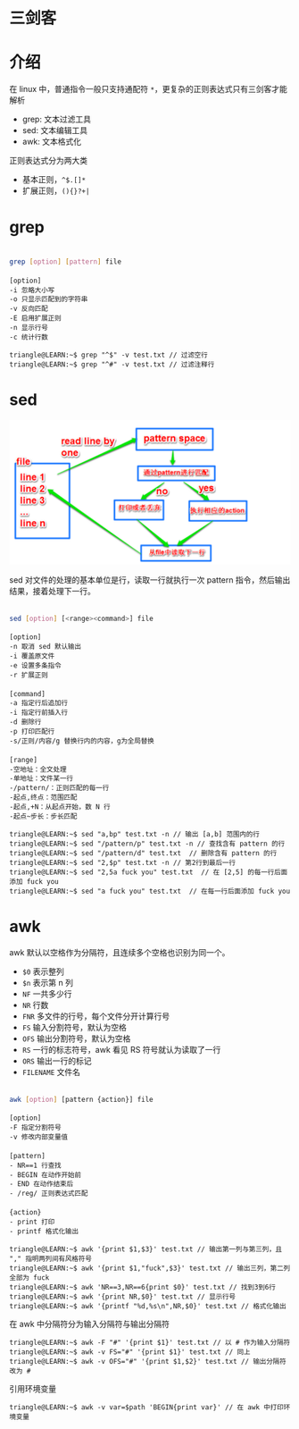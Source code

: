 # 三剑客

# 介绍

在 linux 中，普通指令一般只支持通配符 `*`，更复杂的正则表达式只有三剑客才能解析
- grep: 文本过滤工具
- sed: 文本编辑工具
- awk: 文本格式化

正则表达式分为两大类
- 基本正则，`^$.[]*`
- 扩展正则，`(){}?+|`


# grep

```bash

grep [option] [pattern] file

[option]
-i 忽略大小写
-o 只显示匹配到的字符串
-v 反向匹配
-E 启用扩展正则
-n 显示行号
-c 统计行数
```

```term
triangle@LEARN:~$ grep "^$" -v test.txt // 过滤空行
triangle@LEARN:~$ grep "^#" -v test.txt // 过滤注释行
```

# sed

![sed 工作原理|c,50](../../image/linux/sed.png)

sed 对文件的处理的基本单位是行，读取一行就执行一次 pattern 指令，然后输出结果，接着处理下一行。

```bash

sed [option] [<range><command>] file

[option]
-n 取消 sed 默认输出
-i 覆盖原文件
-e 设置多条指令
-r 扩展正则

[command]
-a 指定行后追加行
-i 指定行前插入行 
-d 删除行
-p 打印匹配行
-s/正则/内容/g 替换行内的内容，g为全局替换

[range]
-空地址：全文处理
-单地址：文件某一行
-/pattern/：正则匹配的每一行
-起点,终点：范围匹配
-起点,+N：从起点开始，数 N 行
-起点~步长：步长匹配
```

```term
triangle@LEARN:~$ sed "a,bp" test.txt -n // 输出 [a,b] 范围内的行
triangle@LEARN:~$ sed "/pattern/p" test.txt -n // 查找含有 pattern 的行
triangle@LEARN:~$ sed "/pattern/d" test.txt  // 删除含有 pattern 的行
triangle@LEARN:~$ sed "2,$p" test.txt -n // 第2行到最后一行
triangle@LEARN:~$ sed "2,5a fuck you" test.txt  // 在 [2,5] 的每一行后面添加 fuck you
triangle@LEARN:~$ sed "a fuck you" test.txt  // 在每一行后面添加 fuck you
```

# awk

awk 默认以空格作为分隔符，且连续多个空格也识别为同一个。
- `$0` 表示整列
- `$n` 表示第 n 列
- `NF` 一共多少行
- `NR` 行数
- `FNR` 多文件的行号，每个文件分开计算行号
- `FS` 输入分割符号，默认为空格
- `OFS` 输出分割符号，默认为空格
- `RS` 一行的标志符号，awk 看见 RS 符号就认为读取了一行
- `ORS` 输出一行的标记
- `FILENAME` 文件名 

```bash

awk [option] [pattern {action}] file

[option]
-F 指定分割符号
-v 修改内部变量值

[pattern]
- NR==1 行查找
- BEGIN 在动作开始前
- END 在动作结束后
- /reg/ 正则表达式匹配

{action}
- print 打印
- printf 格式化输出

```

```term
triangle@LEARN:~$ awk '{print $1,$3}' test.txt // 输出第一列与第三列，且 "," 指明两列间有风格符号
triangle@LEARN:~$ awk '{print $1,"fuck",$3}' test.txt // 输出三列，第二列全部为 fuck
triangle@LEARN:~$ awk 'NR==3,NR==6{print $0}' test.txt // 找到3到6行 
triangle@LEARN:~$ awk '{print NR,$0}' test.txt // 显示行号
triangle@LEARN:~$ awk '{printf "%d,%s\n",NR,$0}' test.txt // 格式化输出
```

在 awk 中分隔符分为输入分隔符与输出分隔符

```term
triangle@LEARN:~$ awk -F "#" '{print $1}' test.txt // 以 # 作为输入分隔符
triangle@LEARN:~$ awk -v FS="#" '{print $1}' test.txt // 同上
triangle@LEARN:~$ awk -v OFS="#" '{print $1,$2}' test.txt // 输出分隔符改为 #
```

引用环境变量

```term
triangle@LEARN:~$ awk -v var=$path 'BEGIN{print var}' // 在 awk 中打印环境变量
```

